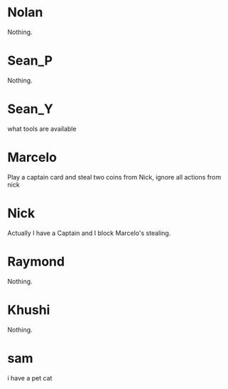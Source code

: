 # Nolan

Nothing.

# Sean_P

Nothing.

# Sean_Y

what tools are available

# Marcelo

Play a captain card and steal two coins from Nick, ignore all actions from nick

# Nick

Actually I have a Captain and I block Marcelo's stealing.

# Raymond

Nothing.

# Khushi

Nothing.

# sam

i have a pet cat 
